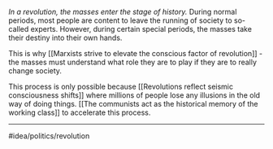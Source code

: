 *In a revolution, the masses enter the stage of history.* During normal periods, most people are content to leave the running of society to so-called experts. However, during certain special periods, the masses take their destiny into their own hands. 

This is why [[Marxists strive to elevate the conscious factor of revolution]] - the masses must understand what role they are to play if they are to really change society.

This process is only possible because [[Revolutions reflect seismic consciousness shifts]] where millions of people lose any illusions in the old way of doing things. [[The communists act as the historical memory of the working class]] to accelerate this process.

---
#idea/politics/revolution 